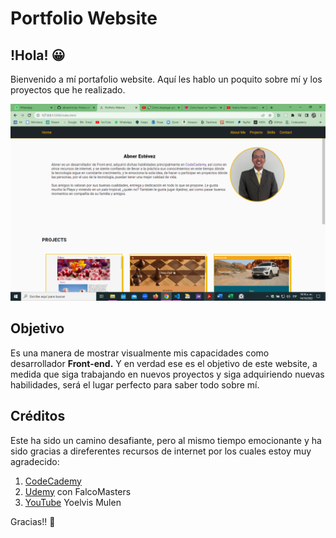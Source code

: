 # Portfolio Website

## !Hola! 😀

Bienvenido a mí portafolio website. Aquí les hablo un poquito sobre mí y los proyectos
que he realizado.

[![Background the page](./img/website.png)](https://abnera.github.io/Portfolio-Website/)

## Objetivo

Es una manera de mostrar visualmente mis capacidades como desarrollador **Front-end.**
Y en verdad ese es el objetivo de este website, a medida que siga trabajando en nuevos proyectos y
siga adquiriendo nuevas habilidades, será el lugar perfecto para saber todo sobre mí.

## Créditos

Este ha sido un camino desafiante, pero al mismo tiempo emocionante y ha sido gracias a direferentes
recursos de internet por los cuales estoy muy agradecido:

1. [CodeCademy](https://www.codecademy.com/)
2. [Udemy](https://www.udemy.com/) con FalcoMasters
3. [YouTube](https://www.youtube.com/c/YoelvisM) Yoelvis Mulen

Gracias!! 👏